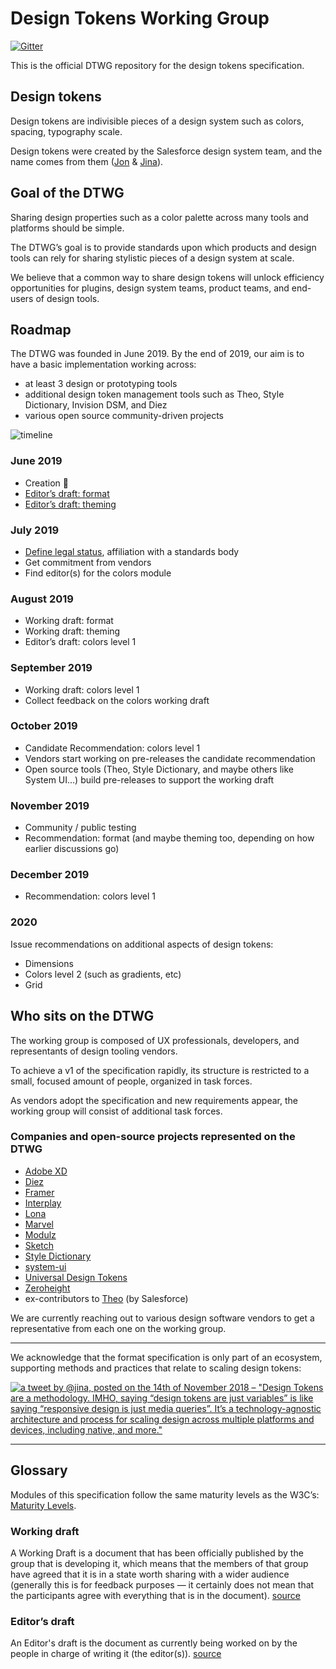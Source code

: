 # Design Tokens Working Group

[![Gitter](https://badges.gitter.im/design-tokens/community.svg)](https://gitter.im/design-tokens/community?utm_source=badge&utm_medium=badge&utm_campaign=pr-badge)

This is the official DTWG repository for the design tokens specification.

## Design tokens

Design tokens are indivisible pieces of a design system such as colors, spacing, typography scale.

Design tokens were created by the Salesforce design system team, and the name comes from them ([Jon](https://twitter.com/jonnylevine) & [Jina](https://twitter.com/jina)).

## Goal of the DTWG

Sharing design properties such as a color palette across many tools and platforms should be simple.

The DTWG’s goal is to provide standards upon which products and design tools can rely for sharing stylistic pieces of a design system at scale.

We believe that a common way to share design tokens will unlock efficiency opportunities for plugins, design system teams, product teams, and end-users of design tools.

## Roadmap

The DTWG was founded in June 2019. By the end of 2019, our aim is to have a basic implementation working across:

- at least 3 design or prototyping tools
- additional design token management tools such as Theo, Style Dictionary, Invision DSM, and Diez
- various open source community-driven projects

![timeline](https://user-images.githubusercontent.com/85783/61584784-6f791000-ab02-11e9-8dfd-896cc9d147ba.png)

### June 2019

- Creation 🎉 
- [Editor’s draft: format](#1)
- [Editor’s draft: theming](#2)

### July 2019

- [Define legal status](#8), affiliation with a standards body
- Get commitment from vendors
- Find editor(s) for the colors module
 
### August 2019

- Working draft: format
- Working draft: theming
- Editor’s draft: colors level 1

### September 2019

- Working draft: colors level 1
- Collect feedback on the colors working draft

### October 2019

- Candidate Recommendation: colors level 1
- Vendors start working on pre-releases the candidate recommendation
- Open source tools (Theo, Style Dictionary, and maybe others like System UI…) build pre-releases to support the working draft

### November 2019

- Community / public testing
- Recommendation: format (and maybe theming too, depending on how earlier discussions go)

### December 2019

- Recommendation: colors level 1

### 2020

Issue recommendations on additional aspects of design tokens:

- Dimensions
- Colors level 2 (such as gradients, etc)
- Grid

## Who sits on the DTWG

The working group is composed of UX professionals, developers, and representants of design tooling vendors.

To achieve a v1 of the specification rapidly, its structure is restricted to a small, focused amount of people, organized in task forces.

As vendors adopt the specification and new requirements appear, the working group will consist of additional task forces.

### Companies and open-source projects represented on the DTWG

- [Adobe XD](https://www.adobe.com/products/xd.html)
- [Diez](https://diez.org)
- [Framer](https://www.framer.com)
- [Interplay](https://interplayapp.com)
- [Lona](https://github.com/airbnb/Lona)
- [Marvel](https://marvelapp.com)
- [Modulz](https://www.modulz.app)
- [Sketch](https://www.sketch.com/)
- [Style Dictionary](https://amzn.github.io/style-dictionary/#/)
- [system-ui](https://github.com/system-ui)
- [Universal Design Tokens](https://github.com/universal-design-tokens/udt)
- [Zeroheight](https://www.zeroheight.com)
- ex-contributors to [Theo](https://github.com/salesforce-ux/theo) (by Salesforce)

We are currently reaching out to various design software vendors to get a representative from each one on the working group.

---

We acknowledge that the format specification is only part of an ecosystem, supporting methods and practices that relate to scaling design tokens:

[![a tweet by @jina, posted on the 14th of November 2018 – "Design Tokens are a methodology. IMHO, saying “design tokens are just variables” is like saying “responsive design is just media queries”. It’s a technology-agnostic architecture and process for scaling design across multiple platforms and devices, including native, and more."](https://user-images.githubusercontent.com/85783/59956860-eeb5ee00-9447-11e9-8ea3-3bb6c158bc1a.png)](https://twitter.com/jina/status/1062808011301965825)

---

## Glossary

Modules of this specification follow the same maturity levels as the W3C’s: [Maturity Levels](https://www.w3.org/2015/Process-20150901/#maturity-levels).

### Working draft

A Working Draft is a document that has been officially published by the group that is developing it, which means that the members of that group have agreed that it is in a state worth sharing with a wider audience (generally this is for feedback purposes — it certainly does not mean that the participants agree with everything that is in the document). [source](https://stackoverflow.com/questions/6692762/what-is-the-difference-between-a-w3c-working-draft-and-an-editors-draft)

### Editor’s draft

An Editor's draft is the document as currently being worked on by the people in charge of writing it (the editor(s)). [source](https://stackoverflow.com/questions/6692762/what-is-the-difference-between-a-w3c-working-draft-and-an-editors-draft)

